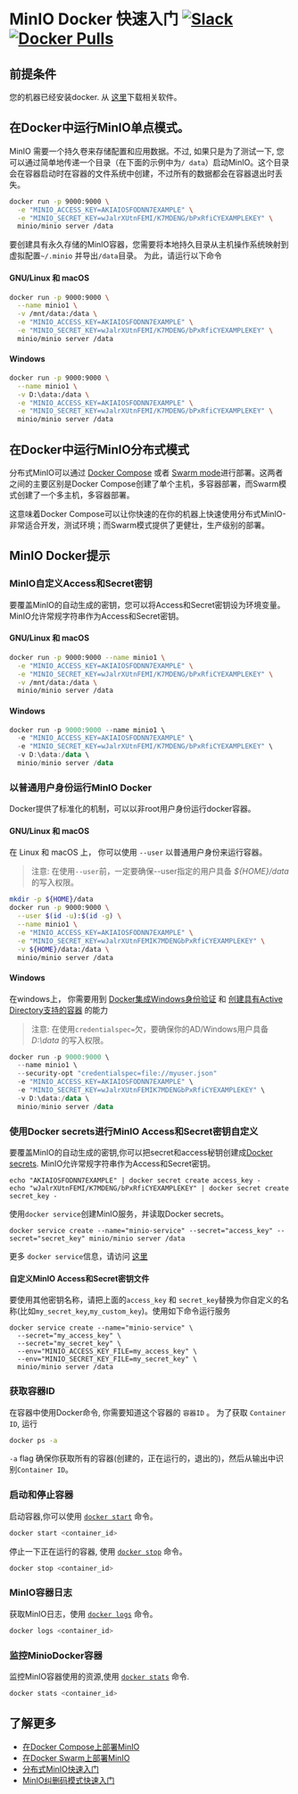 # MinIO Docker 快速入门 [![Slack](https://slack.min.io/slack?type=svg)](https://slack.min.io)  [![Docker Pulls](https://img.shields.io/docker/pulls/minio/minio.svg?maxAge=604800)](https://hub.docker.com/r/cdbarbosa/clone/)

## 前提条件
您的机器已经安装docker. 从 [这里](https://www.docker.com/community-edition#/download)下载相关软件。

## 在Docker中运行MinIO单点模式。
MinIO 需要一个持久卷来存储配置和应用数据。不过, 如果只是为了测试一下, 您可以通过简单地传递一个目录（在下面的示例中为`/ data`）启动MinIO。这个目录会在容器启动时在容器的文件系统中创建，不过所有的数据都会在容器退出时丢失。

```sh
docker run -p 9000:9000 \
  -e "MINIO_ACCESS_KEY=AKIAIOSFODNN7EXAMPLE" \
  -e "MINIO_SECRET_KEY=wJalrXUtnFEMI/K7MDENG/bPxRfiCYEXAMPLEKEY" \
  minio/minio server /data
```

要创建具有永久存储的MinIO容器，您需要将本地持久目录从主机操作系统映射到虚拟配置`~/.minio` 并导出`/data`目录。 为此，请运行以下命令

#### GNU/Linux 和 macOS
```sh
docker run -p 9000:9000 \
  --name minio1 \
  -v /mnt/data:/data \
  -e "MINIO_ACCESS_KEY=AKIAIOSFODNN7EXAMPLE" \
  -e "MINIO_SECRET_KEY=wJalrXUtnFEMI/K7MDENG/bPxRfiCYEXAMPLEKEY" \
  minio/minio server /data
```

#### Windows
```sh
docker run -p 9000:9000 \
  --name minio1 \
  -v D:\data:/data \
  -e "MINIO_ACCESS_KEY=AKIAIOSFODNN7EXAMPLE" \
  -e "MINIO_SECRET_KEY=wJalrXUtnFEMI/K7MDENG/bPxRfiCYEXAMPLEKEY" \
  minio/minio server /data
```

## 在Docker中运行MinIO分布式模式
分布式MinIO可以通过 [Docker Compose](https://docs.min.io/cn/deploy-minio-on-docker-compose) 或者 [Swarm mode](https://docs.min.io/cn/deploy-minio-on-docker-swarm)进行部署。这两者之间的主要区别是Docker Compose创建了单个主机，多容器部署，而Swarm模式创建了一个多主机，多容器部署。

这意味着Docker Compose可以让你快速的在你的机器上快速使用分布式MinIO-非常适合开发，测试环境；而Swarm模式提供了更健壮，生产级别的部署。

## MinIO Docker提示

### MinIO自定义Access和Secret密钥
要覆盖MinIO的自动生成的密钥，您可以将Access和Secret密钥设为环境变量。 MinIO允许常规字符串作为Access和Secret密钥。

#### GNU/Linux 和 macOS
```sh
docker run -p 9000:9000 --name minio1 \
  -e "MINIO_ACCESS_KEY=AKIAIOSFODNN7EXAMPLE" \
  -e "MINIO_SECRET_KEY=wJalrXUtnFEMI/K7MDENG/bPxRfiCYEXAMPLEKEY" \
  -v /mnt/data:/data \
  minio/minio server /data
```

#### Windows
```powershell
docker run -p 9000:9000 --name minio1 \
  -e "MINIO_ACCESS_KEY=AKIAIOSFODNN7EXAMPLE" \
  -e "MINIO_SECRET_KEY=wJalrXUtnFEMI/K7MDENG/bPxRfiCYEXAMPLEKEY" \
  -v D:\data:/data \
  minio/minio server /data
```

### 以普通用户身份运行MinIO Docker
Docker提供了标准化的机制，可以以非root用户身份运行docker容器。

#### GNU/Linux 和 macOS
在 Linux 和 macOS 上， 你可以使用 `--user` 以普通用户身份来运行容器。

> 注意: 在使用`--user`前，一定要确保--user指定的用户具备 *${HOME}/data* 的写入权限。
```sh
mkdir -p ${HOME}/data
docker run -p 9000:9000 \
  --user $(id -u):$(id -g) \
  --name minio1 \
  -e "MINIO_ACCESS_KEY=AKIAIOSFODNN7EXAMPLE" \
  -e "MINIO_SECRET_KEY=wJalrXUtnFEMIK7MDENGbPxRfiCYEXAMPLEKEY" \
  -v ${HOME}/data:/data \
  minio/minio server /data
```

#### Windows
在windows上， 你需要用到 [Docker集成Windows身份验证](https://success.docker.com/article/modernizing-traditional-dot-net-applications#integratedwindowsauthentication) 和 [创建具有Active Directory支持的容器](https://blogs.msdn.microsoft.com/containerstuff/2017/01/30/create-a-container-with-active-directory-support/) 的能力

> 注意: 在使用`credentialspec=`欠，要确保你的AD/Windows用户具备 *D:\data* 的写入权限。

```powershell
docker run -p 9000:9000 \
  --name minio1 \
  --security-opt "credentialspec=file://myuser.json"
  -e "MINIO_ACCESS_KEY=AKIAIOSFODNN7EXAMPLE" \
  -e "MINIO_SECRET_KEY=wJalrXUtnFEMIK7MDENGbPxRfiCYEXAMPLEKEY" \
  -v D:\data:/data \
  minio/minio server /data
```

### 使用Docker secrets进行MinIO Access和Secret密钥自定义
要覆盖MinIO的自动生成的密钥,你可以把secret和access秘钥创建成[Docker secrets](https://docs.docker.com/engine/swarm/secrets/). MinIO允许常规字符串作为Access和Secret密钥。

```
echo "AKIAIOSFODNN7EXAMPLE" | docker secret create access_key -
echo "wJalrXUtnFEMI/K7MDENG/bPxRfiCYEXAMPLEKEY" | docker secret create secret_key -
```

使用`docker service`创建MinIO服务，并读取Docker secrets。
```
docker service create --name="minio-service" --secret="access_key" --secret="secret_key" minio/minio server /data
```

更多 `docker service`信息，请访问 [这里](https://docs.docker.com/engine/swarm/how-swarm-mode-works/services/)

#### 自定义MinIO Access和Secret密钥文件
要使用其他密钥名称，请把上面的`access_key` 和 `secret_key`替换为你自定义的名称(比如`my_secret_key`,`my_custom_key`)。使用如下命令运行服务
```
docker service create --name="minio-service" \
  --secret="my_access_key" \
  --secret="my_secret_key" \
  --env="MINIO_ACCESS_KEY_FILE=my_access_key" \
  --env="MINIO_SECRET_KEY_FILE=my_secret_key" \
  minio/minio server /data
```

### 获取容器ID
在容器中使用Docker命令, 你需要知道这个容器的 `容器ID` 。 为了获取 `Container ID`, 运行

```sh
docker ps -a
```

`-a` flag 确保你获取所有的容器(创建的，正在运行的，退出的)，然后从输出中识别`Container ID`。

### 启动和停止容器
启动容器,你可以使用 [`docker start`](https://docs.docker.com/engine/reference/commandline/start/) 命令。

```sh
docker start <container_id>
```

停止一下正在运行的容器, 使用 [`docker stop`](https://docs.docker.com/engine/reference/commandline/stop/) 命令。
```sh
docker stop <container_id>
```

### MinIO容器日志
获取MinIO日志，使用 [`docker logs`](https://docs.docker.com/engine/reference/commandline/logs/) 命令。

```sh
docker logs <container_id>
```

### 监控MinioDocker容器
监控MinIO容器使用的资源,使用 [`docker stats`](https://docs.docker.com/engine/reference/commandline/stats/) 命令.

```sh
docker stats <container_id>
```

## 了解更多


* [在Docker Compose上部署MinIO](https://docs.min.io/cn/deploy-minio-on-docker-compose)
* [在Docker Swarm上部署MinIO](https://docs.min.io/cn/deploy-minio-on-docker-swarm)
* [分布式MinIO快速入门](https://docs.min.io/cn/distributed-minio-quickstart-guide)
* [MinIO纠删码模式快速入门](https://docs.min.io/cn/minio-erasure-code-quickstart-guide)


